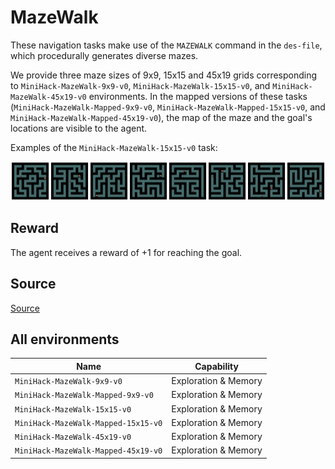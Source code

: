 # MazeWalk

These navigation tasks make use of the `MAZEWALK`
command in the `des-file`, which procedurally generates diverse mazes.

We provide three maze sizes of 9x9, 15x15 and 45x19 grids corresponding to `MiniHack-MazeWalk-9x9-v0`, `MiniHack-MazeWalk-15x15-v0`,
and `MiniHack-MazeWalk-45x19-v0` environments. In the mapped versions of these tasks
(`MiniHack-MazeWalk-Mapped-9x9-v0`, `MiniHack-MazeWalk-Mapped-15x15-v0`, and
`MiniHack-MazeWalk-Mapped-45x19-v0`), the map of the maze and the goal's locations
are visible to the agent.

Examples of the `MiniHack-MazeWalk-15x15-v0` task:

![](../imgs/mazewalks.png)

## Reward

The agent receives a reward of +1 for reaching the goal.

## Source

[Source](https://github.com/facebookresearch/minihack/blob/main/minihack/envs/mazewalk.py)

## All environments

| Name                                | Capability           |
| ----------------------------------- | -------------------- |
| `MiniHack-MazeWalk-9x9-v0`          | Exploration & Memory |
| `MiniHack-MazeWalk-Mapped-9x9-v0`   | Exploration & Memory |
| `MiniHack-MazeWalk-15x15-v0`        | Exploration & Memory |
| `MiniHack-MazeWalk-Mapped-15x15-v0` | Exploration & Memory |
| `MiniHack-MazeWalk-45x19-v0`        | Exploration & Memory |
| `MiniHack-MazeWalk-Mapped-45x19-v0` | Exploration & Memory |